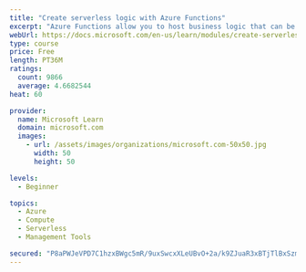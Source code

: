 ```yaml
---
title: "Create serverless logic with Azure Functions"
excerpt: "Azure Functions allow you to host business logic that can be executed without managing or provisioning server infrastructure"
webUrl: https://docs.microsoft.com/en-us/learn/modules/create-serverless-logic-with-azure-functions/
type: course
price: Free
length: PT36M
ratings:
  count: 9866
  average: 4.6682544
heat: 60

provider:
  name: Microsoft Learn
  domain: microsoft.com
  images:
    - url: /assets/images/organizations/microsoft.com-50x50.jpg
      width: 50
      height: 50

levels:
  - Beginner

topics:
  - Azure
  - Compute
  - Serverless
  - Management Tools

secured: "P8aPWJeVPD7C1hzxBWgc5mR/9uxSwcxXLeUBvO+2a/k9ZJuaR3xBTjTlBxSzmEEhILX/8+aQLthrq2AZhQO1/27H5BbWHvrDDNdOtbxsEbKf4kin0oY8/Y9NxAr3my9wzgrgkNy/S/5LMmuaq3HA5auWB2grnaMGOOnySpr8q4hM+bP9N77CyYxrKudK5tHMHjKgdgje7uLLmMrdaOV6ZYT+Zo3t+bAvw4RoH0RBZmNSFbBu8EriIzwG89IDQpM8p/uM5m2WQavCj5JGhIFff5+kYTNq0oaE4tF4XjLuXl+Hm1UrN5DAlz//eZDqFTvbHMjNV8VBcvXd9vplw9pP1UAOyZ5IBjr9iRedjt+clJGet5tSuqe+KXr4MMkG8SbPVyhj2WRFWM0+U9aB1oKISOPiiHcZezb5vG52YgCGxK4=;Gksbus0XrwE2gwcYiDg/0g=="
---
```


